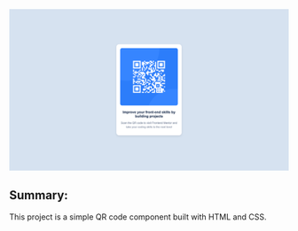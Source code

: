 <img src="image.png">   

## Summary:

This project is a simple QR code component built with HTML and CSS.
